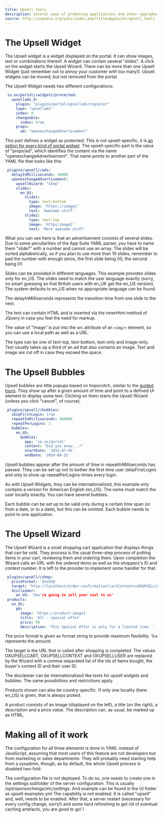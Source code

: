 ```yaml
---
title: Upsell tools
description: Several ways of promoting applications and other upgrades for App Suite. 
source: http://oxpedia.org/wiki/index.php?title=AppSuite:Upsell_tools
---
```


# The Upsell Widget

The Upsell widget is a widget displayed on the portal. 
It can show images, text or combinations thereof. 
A widget can contain several "slides". 
A click on the widget starts the Upsell Wizard. 
There can be more than one Upsell Widget (just remember not to annoy your customer with too many!). 
Upsell widgets can be moved, but not removed from the portal.

The Upsell Widget needs two different configurations:

```yaml
 io.ox/portal//widgets/protected:
   upsellads_0:
     plugin: "plugins/portal/upsellads/register"
     type: "upsellads"
     index: 0
     changeable:
       index: true
     props:
       ad: "openexchangeAdvertisement"
```

This part defines a widget as protected. 
This is not upsell-specific, it is [an option for every kind of portal widget](http://oxpedia.org/wiki/index.php?title=AppSuite:Configuring_portal_plugins). 
The upsell-specific part is the value of "props/ad", which identifies the content via the name "openexchangeAdvertisement". 
That name points to another part of the YAML file that looks like this:

```yaml
 plugins/upsell//ads:
   delayInMilliseconds: 10000
   openexchangeAdvertisement:
     upsellWizard: "shop"
     slides:
       en_US:
         slide1:
           type: text-bottom
           image: 'https://image1'
           text: 'Awesome stuff'
         slide2:
           type: text-top
           image: 'https:image2'
           text: 'More awesome stuff'
```

What you can see here is that an advertisement consists of several slides. 
Due to some peculiarities of the App Suite YAML parser, you have to name them "slide?" with a number and cannot use an array. 
The slides will be sorted alphabetically, so if you plan to use more than 10 slides, remember to pad the number with enough zeros, the first slide being 00, the second being 01.

Slides can be provided in different languages. 
This example provides slides only for en_US. 
The slides need to match the user language exactly (sorry, no smart guessing so that British users with en_UK get the en_US version). 
The system defaults to en_US when no appropriate language can be found.

The delayInMilliseconds represents the transition time from one slide to the next.

The text can contain HTML and is inserted via the innerHtml method of JQuery in case you feel the need for markup.

The value of "image" is put into the src attribute of an `<img/>` element, so you can use a local path as well as a URL.

The type can be one of text-top, text-bottom, text-only and image-only. 
Text usually takes up a third of an ad that also contains an image. 
Text and image are cut off in case they exceed the space.

# The Upsell Bubbles

Upsell bubbles are little popups based on hopscotch, similar to the [guided tours](TODO). 
They show up after a given amount of time and point to a defined UI element to display some text. 
Clicking on them starts the Upsell Wizard (unless you click "cancel", of course).

```yaml
 plugins/upsell//bubbles:
   skipFirstLogin: true
   repeatInMilliseconds: 900000
   repeatPerLogins: 1
   bubbles:
     en_US:
       bubble1:
         app: 'io.ox/portal'
         content: "Did you know...?"
         startDate: '2013-07-01'
         endDate: '2019-06-31'
```

Upsell bubbles appear after the amount of time in repeatInMilliseconds has passed. 
They can be set up not to bother the first time user (skipFirstLogin) and only to show up repeatPerLogins-times every login.

As with Upsell Widgets, they can be internationalized, this example only contains a version for American English (en_US). 
The name must match the user locality exactly. 
You can have several bubbles.

Each bubble can be set up to be valid only during a certain time span (or from a date, or to a date), but this can be omitted. 
Each bubble needs to point to one application.

# The Upsell Wizard

The Upsell Wizard is a small shopping cart application that displays things that can be sold. 
They process is the usual three-step process of putting items in your cart, reviewing them and ordering them. 
Upon completion the Wizard calls an URL with the ordered items as well as the shoppers's ID and context number. 
It is left to the provider to implement some handler for that.

```yaml
 plugins/upsell//shop:
   priceFormat: '$%sUSD'
   target: 'http://localhost/order-confirmation?cartContents=OXUPSELLCART&context=OXUPSELLCONTEXT&user=OXUPSELLUSER'
   disclaimer:
     en_US: 'You're going to sell your soul to us'
 products:
   en_US:
     p0:
       image: 'https://product-image1'
       title: 'All - special offer'
       price: 99
       description: 'This Special Offer is only for a limited time. '
```

The price format is given as format string to provide maximum flexibility. %s represents the amount.

The target is the URL that is called after shopping is completed. 
The values OXUPSELLCART, OXUPSELLCONTEXT and OXUPSELLUSER are replaced by the Wizard with a comma-separated list of the ids of items bought, the buyer's context ID and their user ID.

The disclaimer can be internationalized like texts for upsell widgets and bubbles. 
The same possibilities and restrictions apply.

Products shown can also be country-specific. 
If only one locality (here: en_US) is given, that is always picked.

A product consists of an image (displayed on the left), a title (on the right), a description and a price value. 
The description can, as usual, be marked up as HTML.

# Making all of it work

The configuration for all three elements is done in YAML instead of JavaScript, assuming that most users of this feature are not developers but from marketing or sales departments. 
They will probably need starting help from a sysadmin, though, as by default, the whole Upsell process is disabled two-fold:

The configuration file is not deployed. 
To do so, one needs to create one in the settings subfolder of the server configuration. 
This is usually _/opt/openexchange/etc/settings_. 
And example can be found in the UI folder as upsell-examples.yml
The capability is not enabled. It is called "upsell" and, well, needs to be enabled.
After that, a server restart (necessary for every config change, sorry!) and some hard refreshing to get rid of eventual caching artefacts, you are good to go!
I
